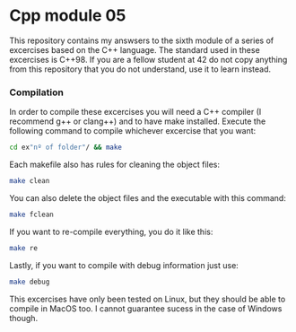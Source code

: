 # Cpp module 05
This repository contains my answsers to the sixth module of a series of excercises based on the C++ language. The standard used in these excercises is C++98. If you are a fellow student at 42 do not copy anything from this repository that you do not understand, use it to learn instead.

### Compilation
In order to compile these excercises you will need a C++ compiler (I recommend g++ or clang++) and to have make installed. Execute the following command to compile whichever excercise that you want:
```bash
cd ex"nº of folder"/ && make
```

Each makefile also has rules for cleaning the object files:
```bash
make clean
```
You can also delete the object files and the executable with this command:
```bash
make fclean
```
If you want to re-compile everything, you do it like this:
```bash
make re
```
Lastly, if you want to compile with debug information just use:
```bash
make debug
```

This excercises have only been tested on Linux, but they should be able to compile in MacOS too. I cannot guarantee sucess in the case of Windows though.